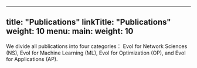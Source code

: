 
---
title: "Publications"
linkTitle: "Publications"
weight: 10
menu:
  main:
    weight: 10
---

We divide all publications into four categories： EvoI for Network Sciences (NS), EvoI for Machine Learning (ML), EvoI for Optimization (OP), and EvoI for Applications (AP).